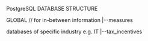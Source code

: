 PostgreSQL DATABASE STRUCTURE

GLOBAL // for in-between information
|--measures

databases of specific industry
e.g.
IT
|--tax_incentives